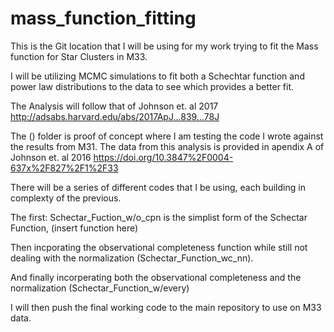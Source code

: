 # mass_function_fitting

This is the Git location that I will be using for my work trying to fit the Mass function for Star Clusters in M33.

I will be utilizing MCMC simulations to fit both a Schechtar function and power law distributions to the data to see which provides a better fit. 

The Analysis will follow that of Johnson et. al 2017 http://adsabs.harvard.edu/abs/2017ApJ...839...78J

The () folder is proof of concept where I am testing the code I wrote against the results from M31.
The data from this analysis is provided in apendix A of Johnson et. al 2016 https://doi.org/10.3847%2F0004-637x%2F827%2F1%2F33

There will be a series of different codes that I be using, each building in complexty of the previous. 

The first: Schectar_Fuction_w/o_cpn is the simplist form of the Schectar Function, (insert function here)

Then incporating the observational completeness function while still not dealing with the normalization (Schectar_Function_wc_nn).

And finally incorperating both the observational completeness and the normalization (Schectar_Function_w/every)

I will then push the final working code to the main repository to use on M33 data.
